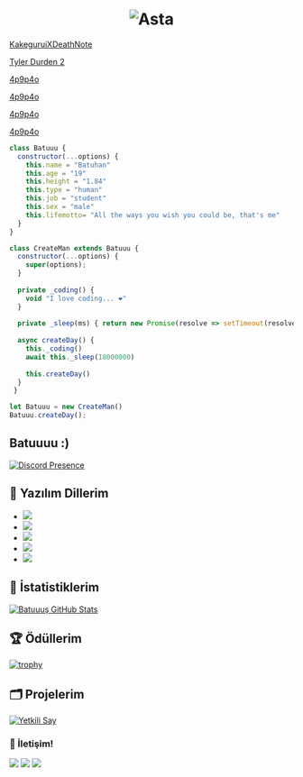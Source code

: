 <h1 align="center">
    <img src="https://64.media.tumblr.com/dfc4b9528faf6f7c9b63077b4aa5bd60/tumblr_pt26terMLs1r60zuio1_540.gif" alt="Asta"/>
</h1>

[KakeguruiXDeathNote](https://user-images.githubusercontent.com/76614531/203748320-9349f389-8e39-4258-9580-a35e36dfc908.mp4)

[Tyler Durden 2](https://user-images.githubusercontent.com/76614531/203120787-de36301b-20ee-4e94-a35d-9f6aebcd6e56.mp4)
 
[4p9p4o](https://user-images.githubusercontent.com/76614531/185392092-edeb9b8a-83ff-467a-bdf1-d30d4a8a981c.mp4)


[4p9p4o](https://user-images.githubusercontent.com/76614531/185396170-4c8124b4-2803-48fc-8eaa-6e850d499a78.mp4)


[4p9p4o](https://user-images.githubusercontent.com/76614531/185397004-a282e3b8-1d29-493e-8baf-7bbb8e072cf6.mp4)


[4p9p4o](https://user-images.githubusercontent.com/76614531/185398374-70ef0d53-8cdb-4ea4-b97a-0cfd5008c2ff.mp4)

```js
class Batuuu {
  constructor(...options) {
    this.name = "Batuhan"
    this.age = "19"
    this.height = "1.84"
    this.type = "human"
    this.job = "student"
    this.sex = "male" 
    this.lifemotto= "All the ways you wish you could be, that's me"
  }
}

class CreateMan extends Batuuu {
  constructor(...options) {
    super(options);
  }
  
  private _coding() {
    void "I love coding... ❤️"
  }
  
  private _sleep(ms) { return new Promise(resolve => setTimeout(resolve, ms)) }
  
  async createDay() {
    this._coding()
    await this._sleep(18000000)
    
    this.createDay()
  }
 } 

let Batuuu = new CreateMan()
Batuuu.createDay();
```
## Batuuuu :)    
[![Discord Presence](https://lanyard.cnrad.dev/api/768789639976321044?theme=light&bg=809ecf&animated=true&hideBadges=false&hideTimestamp=false&hideStatus=true&hideDiscrim=true&idleMessage=I%20Love%20Watching%20Anime&borderRadius=30px)](https://discord.com/users/768789639976321044)

## 🔧 Yazılım Dillerim
- ![](https://img.shields.io/badge/OS-Windows-black?style=flat-square&logo=windows&logoColor=blue)
- ![](https://img.shields.io/badge/Editor-VHEditor-brightgreen?style=flat-square&logo=visual-studio-code&logoColor=cyan)
- ![](https://img.shields.io/badge/Code-JavaScript-black?style=flat-square&logo=javascript&logoColor=brightgreen)
- ![](https://img.shields.io/badge/Code-Python-black?style=flat-square&logo=python&logoColor=magenta)
- ![](https://img.shields.io/badge/Tools-MongoDB-black?style=flat-square&logo=mongodb&logoColor=cyan)

## 🧮 İstatistiklerim
<a href="https://github.com/Batuuus/Batuuu">
  <img align="center" src="https://github-readme-stats.vercel.app/api/top-langs/?username=Batuuus&hide=c%2B%2B,c,html&title_color=d6826d&text_color=FF00FF&icon_color=6aa6f8&bg_color=0e1116" alt="Batuuuş GitHub Stats" />
</a>


## 🏆 Ödüllerim
[![trophy](https://github-profile-trophy.vercel.app/?username=Batuuus&theme=dracula&column=7)](https://github.com/ryo-ma/github-profile-trophy)



## 🗂️ Projelerim

<a href="https://github.com/Batuuus/yetkilisay-v12">
  <img align="center" src="https://github-readme-stats.vercel.app/api/pin/?username=Batuuus&repo=yetkilisay-v12&show_icons=true&line_height=27&title_color=6aa6f8&text_color=8a919a&icon_color=6aa6f8&bg_color=0e1116" alt="Yetkili Say" />
</a>


<h3>🌟 İletişim!</h3>
 <a href="https://open.spotify.com/user/21fvizvjjspdlp2w6wznufjti?si=6445f0bd5d7e48bc" target"blank_"><img src="https://img.shields.io/badge/Spotify%20-1ed760.svg?&style=for-the-badge&logo=spotify&logoColor=white"></a>
      <a href="https://discord.com/users/940220854187466773" target"blank_"><img src="https://img.shields.io/badge/Discord-535353?style=for-the-badge&logo=discord&logoColor=white"></a>
      <a href="https://discord.gg/1997" target"blank_"><img src="https://img.shields.io/badge/MyDiscordServer-535353?style=for-the-badge&logo=discord&logoColor=green"></a>

</p>
